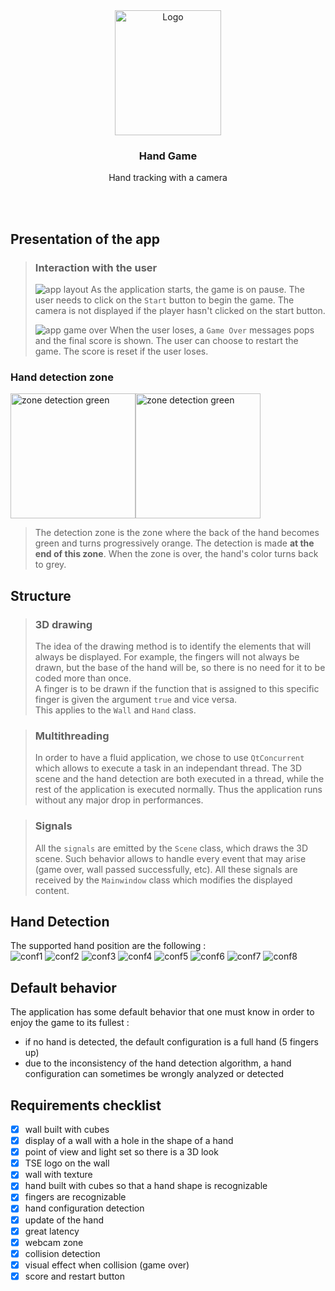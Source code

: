 <div align="center">
    <img src="./ressources/imgs/hand_pixel_art.png" alt="Logo" width="170" height="200">
    <h3 align="center">Hand Game</h3>
    <p align="center">Hand tracking with a camera</p>
    <br />
</div>
<br/>

## Presentation of the app

>### Interaction with the user
>
>![app layout](./ressources/imgs/app_layout.png)
>As the application starts, the game is on pause. The user needs to click on the `Start` button to begin the game. The camera is not displayed if the player hasn't clicked on the start button.
>
>![app game over](./ressources/imgs/app_game_over.png)
>When the user loses, a `Game Over` messages pops and the final score is shown. The user can choose to restart the game. The score is reset if the user loses.

### Hand detection zone

<img src="./ressources/imgs/app_green.png" alt="zone detection green" width="200" height="200"><img src="./ressources/imgs/app_orange.png" alt="zone detection green" width="200" height="200">

>The detection zone is the zone where the back of the hand becomes green and turns progressively orange. The detection is made **at the end of this zone**. When the zone is over, the hand's color turns back to grey.


## Structure

>### 3D drawing
>
>The idea of the drawing method is to identify the elements that will always be displayed. For example, the fingers will not always be drawn, but the base of the hand will be, so there is no need for it to be coded more than once.  
A finger is to be drawn if the function that is assigned to this specific finger is given the argument `true` and vice versa.  
This applies to the `Wall` and `Hand` class.  

>### Multithreading
>
>In order to have a fluid application, we chose to use `QtConcurrent` which allows to execute a task in an independant thread. The 3D scene and the hand detection are both executed in a thread, while the rest of the application is executed normally. Thus the application runs without any major drop in performances.

>### Signals
>
>All the `signals` are emitted by the `Scene` class, which draws the 3D scene. Such behavior allows to handle every event that may arise (game over, wall passed successfully, etc). All these signals are received by the `Mainwindow` class which modifies the displayed content.

## Hand Detection

The supported hand position are the following :  
![conf1](./ressources/imgs/conf1.png)
![conf2](./ressources/imgs/conf2.png)
![conf3](./ressources/imgs/conf3.png)
![conf4](./ressources/imgs/conf4.png)
![conf5](./ressources/imgs/conf5.png)
![conf6](./ressources/imgs/conf6.png)
![conf7](./ressources/imgs/conf7.png)
![conf8](./ressources/imgs/conf8.png)

## Default behavior

The application has some default behavior that one must know in order to enjoy the game to its fullest :  
- if no hand is detected, the default configuration is a full hand (5 fingers up)
- due to the inconsistency of the hand detection algorithm, a hand configuration can sometimes be wrongly analyzed or detected

## Requirements checklist

- [x] wall built with cubes
- [x] display of a wall with a hole in the shape of a hand
- [x] point of view and light set so there is a 3D look
- [x] TSE logo on the wall
- [x] wall with texture
- [x] hand built with cubes so that a hand shape is recognizable
- [x] fingers are recognizable
- [x] hand configuration detection
- [x] update of the hand
- [x] great latency
- [x] webcam zone
- [x] collision detection
- [x] visual effect when collision (game over)
- [x] score and restart button
